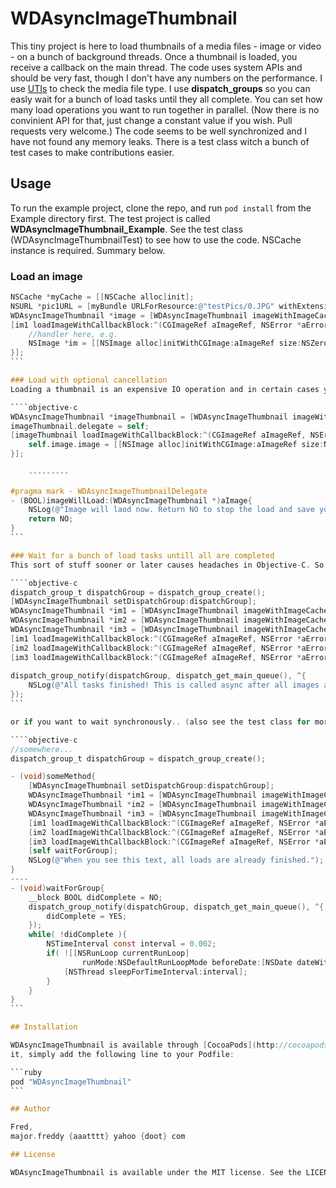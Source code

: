 # WDAsyncImageThumbnail
This tiny project is here to load thumbnails of a media files - image or video - on a bunch of background threads. Once a thumbnail is loaded, you receive a callback on the main thread. The code uses system APIs and should be very fast, though I don't have any numbers on the performance. I use [UTIs](https://developer.apple.com/library/ios/documentation/Miscellaneous/Reference/UTIRef/Articles/System-DeclaredUniformTypeIdentifiers.html) to check the media file type. 
I use **dispatch_groups** so you can easly wait for a bunch of load tasks until they all complete. You can set how many load operations you want to run together in parallel. (Now there is no convinient API for that, just change a constant value if you wish. Pull requests very welcome.) The code seems to be well synchronized and I have not found any memory leaks. There is a test class witch a bunch of test cases to make contributions easier.

## Usage

To run the example project, clone the repo, and run `pod install` from the Example directory first. The test project is called **WDAsyncImageThumbnail_Example**.
See the test class (WDAsyncImageThumbnailTest) to see how to use the code. NSCache instance is required. Summary below.

### Load an image
````objective-c
NSCache *myCache = [[NSCache alloc]init];
NSURL *pic1URL = [myBundle URLForResource:@"testPics/0.JPG" withExtension:nil];
WDAsyncImageThumbnail *image = [WDAsyncImageThumbnail imageWithImageCache:myCache imageURL:pic1URL];
[im1 loadImageWithCallbackBlock:^(CGImageRef aImageRef, NSError *aError){
	//handler here, e.g.
    NSImage *im = [[NSImage alloc]initWithCGImage:aImageRef size:NSZeroSize];
}]; 
```

### Load with optional cancellation
Loading a thumbnail is an expensive IO operation and in certain cases you might want to cancell a scheduled load before it starts. (Let's say the image was to be presented in a grid but it is already scrolled away and is not visible anymore). You can use **WDAsyncImageThumbnailDelegate** for that. See the provided example project for more details. (Actually there's no more details :) )

````objective-c
WDAsyncImageThumbnail *imageThumbnail = [WDAsyncImageThumbnail imageWithImageCache:cache imageURL:fileUrl];
imageThumbnail.delegate = self;
[imageThumbnail loadImageWithCallbackBlock:^(CGImageRef aImageRef, NSError *aError) {
	self.image.image = [[NSImage alloc]initWithCGImage:aImageRef size:NSZeroSize];
}];
    
    ---------
    
#pragma mark - WDAsyncImageThumbnailDelegate
- (BOOL)imageWillLoad:(WDAsyncImageThumbnail *)aImage{
    NSLog(@"Image will laod now. Return NO to stop the load and save your IO.");
    return NO;
}
```

### Wait for a bunch of load tasks untill all are completed
This sort of stuff sooner or later causes headaches in Objective-C. So I use dispatch_groups. See the test class for more details. In a nutshell:

````objective-c
dispatch_group_t dispatchGroup = dispatch_group_create();
[WDAsyncImageThumbnail setDispatchGroup:dispatchGroup];
WDAsyncImageThumbnail *im1 = [WDAsyncImageThumbnail imageWithImageCache:imageCache imageURL:pic1URL];
WDAsyncImageThumbnail *im2 = [WDAsyncImageThumbnail imageWithImageCache:imageCache imageURL:pic2URL];
WDAsyncImageThumbnail *im3 = [WDAsyncImageThumbnail imageWithImageCache:imageCache imageURL:pic3URL];
[im1 loadImageWithCallbackBlock:^(CGImageRef aImageRef, NSError *aError) { /*your handler*/ }];
[im2 loadImageWithCallbackBlock:^(CGImageRef aImageRef, NSError *aError) { /*your handler*/ }];
[im3 loadImageWithCallbackBlock:^(CGImageRef aImageRef, NSError *aError) { /*your handler*/ }];
    
dispatch_group_notify(dispatchGroup, dispatch_get_main_queue(), ^{
	NSLog(@"All tasks finished! This is called async after all images are loaded.");
});
```

or if you want to wait synchronously.. (also see the test class for more details)

````objective-c
//somewhere...
dispatch_group_t dispatchGroup = dispatch_group_create();

- (void)someMethod{
    [WDAsyncImageThumbnail setDispatchGroup:dispatchGroup];
    WDAsyncImageThumbnail *im1 = [WDAsyncImageThumbnail imageWithImageCache:imageCache imageURL:pic1URL];
    WDAsyncImageThumbnail *im2 = [WDAsyncImageThumbnail imageWithImageCache:imageCache imageURL:pic2URL];
    WDAsyncImageThumbnail *im3 = [WDAsyncImageThumbnail imageWithImageCache:imageCache imageURL:pic3URL];
    [im1 loadImageWithCallbackBlock:^(CGImageRef aImageRef, NSError *aError) { /*your handler*/ }];
	[im2 loadImageWithCallbackBlock:^(CGImageRef aImageRef, NSError *aError) { /*your handler*/ }];
	[im3 loadImageWithCallbackBlock:^(CGImageRef aImageRef, NSError *aError) { /*your handler*/ }];
    [self waitForGroup];
    NSLog(@"When you see this text, all loads are already finished.");
}
----
- (void)waitForGroup{
    __block BOOL didComplete = NO;
    dispatch_group_notify(dispatchGroup, dispatch_get_main_queue(), ^{
        didComplete = YES;
    });
    while( !didComplete ){
        NSTimeInterval const interval = 0.002;
        if( ![[NSRunLoop currentRunLoop]
                runMode:NSDefaultRunLoopMode beforeDate:[NSDate dateWithTimeIntervalSinceNow:interval]] ){
            [NSThread sleepForTimeInterval:interval];
        }
    }
}
```

## Installation

WDAsyncImageThumbnail is available through [CocoaPods](http://cocoapods.org). To install
it, simply add the following line to your Podfile:

```ruby
pod "WDAsyncImageThumbnail"
```

## Author

Fred, 
major.freddy {aaatttt} yahoo {doot} com

## License

WDAsyncImageThumbnail is available under the MIT license. See the LICENSE file for more info.
